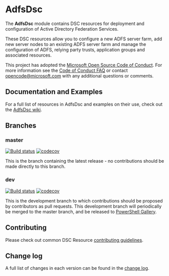 # AdfsDsc

The **AdfsDsc** module contains DSC resources for deployment and
configuration of Active Directory Federation Services.

These DSC resources allow you to configure a new ADFS server farm, add new server nodes to an existing ADFS server farm and manage the configuration of ADFS, relying party trusts, application groups and associated resources.

This project has adopted the [Microsoft Open Source Code of Conduct](https://opensource.microsoft.com/codeofconduct/).
For more information see the [Code of Conduct FAQ](https://opensource.microsoft.com/codeofconduct/faq/) or contact [opencode@microsoft.com](mailto:opencode@microsoft.com) with any additional questions or comments.

## Documentation and Examples

For a full list of resources in AdfsDsc and examples on their use, check
out the [AdfsDsc wiki](https://github.com/X-Guardian/AdfsDsc/wiki).

## Branches

### master

[![Build status](https://ci.appveyor.com/api/projects/status/github/X-Guardian/AdfsDsc?branch=master&svg=true)](https://ci.appveyor.com/project/X-Guardian/AdfsDsc/branch/master)
[![codecov](https://codecov.io/gh/X-Guardian/AdfsDsc/branch/master/graph/badge.svg)](https://codecov.io/gh/X-Guardian/AdfsDsc/branch/master)

This is the branch containing the latest release -
no contributions should be made directly to this branch.

### dev

[![Build status](https://ci.appveyor.com/api/projects/status/github/X-Guardian/AdfsDsc?branch=dev&svg=true)](https://ci.appveyor.com/project/X-Guardian/AdfsDsc/branch/dev)
[![codecov](https://codecov.io/gh/X-Guardian/AdfsDsc/branch/dev/graph/badge.svg)](https://codecov.io/gh/X-Guardian/AdfsDsc/branch/dev)

This is the development branch
to which contributions should be proposed by contributors as pull requests.
This development branch will periodically be merged to the master branch,
and be released to [PowerShell Gallery](https://www.powershellgallery.com/).

## Contributing

Please check out common DSC Resource [contributing guidelines](https://github.com/PowerShell/DscResources/blob/master/CONTRIBUTING.md).

## Change log

A full list of changes in each version can be found in the [change log](CHANGELOG.md).

